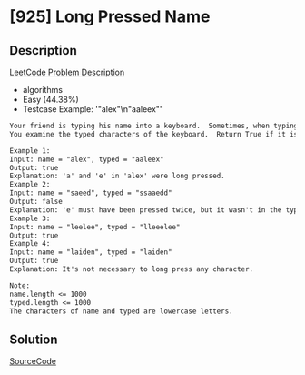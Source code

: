 # [925] Long Pressed Name

## Description

[LeetCode Problem Description](https://leetcode.com/problems/long-pressed-name/description/)

* algorithms
* Easy (44.38%)
* Testcase Example:  '"alex"\n"aaleex"'

```md
Your friend is typing his name into a keyboard.  Sometimes, when typing a character c, the key might get long pressed, and the character will be typed 1 or more times.
You examine the typed characters of the keyboard.  Return True if it is possible that it was your friends name, with some characters (possibly none) being long pressed.

Example 1:
Input: name = "alex", typed = "aaleex"
Output: true
Explanation: 'a' and 'e' in 'alex' were long pressed.
Example 2:
Input: name = "saeed", typed = "ssaaedd"
Output: false
Explanation: 'e' must have been pressed twice, but it wasn't in the typed output.
Example 3:
Input: name = "leelee", typed = "lleeelee"
Output: true
Example 4:
Input: name = "laiden", typed = "laiden"
Output: true
Explanation: It's not necessary to long press any character.

Note:
name.length <= 1000
typed.length <= 1000
The characters of name and typed are lowercase letters.
```

## Solution

[SourceCode](./solution.js)
